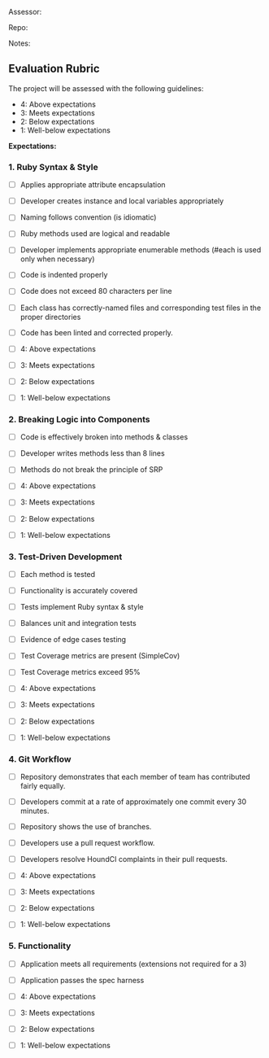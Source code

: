 Assessor:

Repo:

Notes:

## Evaluation Rubric

The project will be assessed with the following guidelines:

* 4: Above expectations
* 3: Meets expectations
* 2: Below expectations
* 1: Well-below expectations

**Expectations:**

### 1. Ruby Syntax & Style

- [ ] Applies appropriate attribute encapsulation  
- [ ] Developer creates instance and local variables appropriately
- [ ] Naming follows convention (is idiomatic)
- [ ] Ruby methods used are logical and readable  
- [ ] Developer implements appropriate enumerable methods (#each is used only when necessary)
- [ ] Code is indented properly
- [ ] Code does not exceed 80 characters per line
- [ ] Each class has correctly-named files and corresponding test files in the proper directories
- [ ] Code has been linted and corrected properly.

- [ ] 4: Above expectations
- [ ] 3: Meets expectations
- [ ] 2: Below expectations
- [ ] 1: Well-below expectations

### 2. Breaking Logic into Components

- [ ] Code is effectively broken into methods & classes
- [ ] Developer writes methods less than 8 lines
- [ ] Methods do not break the principle of SRP

- [ ] 4: Above expectations
- [ ] 3: Meets expectations
- [ ] 2: Below expectations
- [ ] 1: Well-below expectations

### 3. Test-Driven Development

- [ ] Each method is tested  
- [ ] Functionality is accurately covered
- [ ] Tests implement Ruby syntax & style   
- [ ] Balances unit and integration tests
- [ ] Evidence of edge cases testing
- [ ] Test Coverage metrics are present (SimpleCov)
- [ ] Test Coverage metrics exceed 95%

- [ ] 4: Above expectations
- [ ] 3: Meets expectations
- [ ] 2: Below expectations
- [ ] 1: Well-below expectations

### 4. Git Workflow

- [ ] Repository demonstrates that each member of team has contributed fairly equally.
- [ ] Developers commit at a rate of approximately one commit every 30 minutes.
- [ ] Repository shows the use of branches.
- [ ] Developers use a pull request workflow.
- [ ] Developers resolve HoundCI complaints in their pull requests.

- [ ] 4: Above expectations
- [ ] 3: Meets expectations
- [ ] 2: Below expectations
- [ ] 1: Well-below expectations

### 5. Functionality

- [ ] Application meets all requirements (extensions not required for a 3)
- [ ] Application passes the spec harness

- [ ] 4: Above expectations
- [ ] 3: Meets expectations
- [ ] 2: Below expectations
- [ ] 1: Well-below expectations
